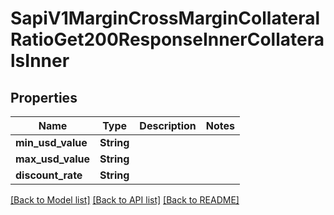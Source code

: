 # SapiV1MarginCrossMarginCollateralRatioGet200ResponseInnerCollateralsInner

## Properties

Name | Type | Description | Notes
------------ | ------------- | ------------- | -------------
**min_usd_value** | **String** |  | 
**max_usd_value** | **String** |  | 
**discount_rate** | **String** |  | 

[[Back to Model list]](../README.md#documentation-for-models) [[Back to API list]](../README.md#documentation-for-api-endpoints) [[Back to README]](../README.md)



